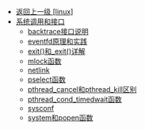 - [返回上一级 [linux]](/linux/)
- [系统调用和接口](/linux/系统调用和接口/)
  - [backtrace接口说明](/linux/系统调用和接口/backtrace接口说明.md)
  - [eventfd原理和实践](/linux/系统调用和接口/eventfd原理和实践.md)
  - [exit()和_exit()详解](/linux/系统调用和接口/exit()和_exit()详解.md)
  - [mlock函数](/linux/系统调用和接口/mlock函数.md)
  - [netlink](/linux/系统调用和接口/netlink.md)
  - [pselect函数](/linux/系统调用和接口/pselect函数.md)
  - [pthread_cancel和pthread_kill区别](/linux/系统调用和接口/pthread_cancel和pthread_kill区别.md)
  - [pthread_cond_timedwait函数](/linux/系统调用和接口/pthread_cond_timedwait函数.md)
  - [sysconf](/linux/系统调用和接口/sysconf.md)
  - [system和popen函数](/linux/系统调用和接口/system和popen函数.md)

